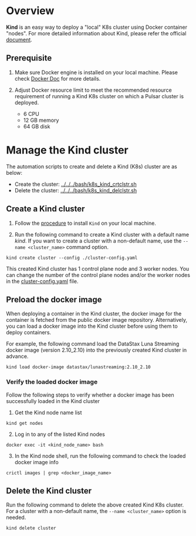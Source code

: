 # Overview

**Kind** is an easy way to deploy a "local" K8s cluster using Docker container "nodes". For more detailed information about Kind, please refer the official [document](https://kind.sigs.k8s.io/).

## Prerequisite

1. Make sure Docker engine is installed on your local machine. Please check [Docker Doc](https://docs.docker.com/engine/install/) for more details.

2. Adjust Docker resource limit to meet the recommended resource requirement of running a Kind K8s cluster on which a Pulsar cluster is deployed.
    * 6 CPU
    * 12 GB memory
    * 64 GB disk 

# Manage the Kind cluster

The automation scripts to create and delete a Kind (K8s) cluster are as below:
* Create the cluster: [../../../bash/k8s_kind_crtclstr.sh](../../../bash/k8s_kind_crtclstr.sh)
* Delete the cluster: [../../../bash/k8s_kind_delclstr.sh](../../../bash/k8s_kind_delclstr.sh)

## Create a Kind cluster

1. Follow the [procedure](https://kind.sigs.k8s.io/docs/user/quick-start/#installation) to install `Kind` on your local machine.

2. Run the following command to create a Kind cluster with a default name *kind*. If you want to create a cluster with a non-default name, use the `--name <cluster_name>` command option.
```
kind create cluster --config ./cluster-config.yaml
```

This created Kind cluster has 1 control plane node and 3 worker nodes. You can change the number of the control plane nodes and/or the worker nodes in the [cluster-config.yaml](cluster-config.yaml) file.

## Preload the docker image 

When deploying a container in the Kind cluster, the docker image for the container is fetched from the public docker image repository. Alternatively, you can load a docker image into the Kind cluster before using them to deploy containers. 

For example, the following command load the DataStax Luna Streaming docker image (version 2.10_2.10) into the previously created Kind cluster in advance.
```
kind load docker-image datastax/lunastreaming:2.10_2.10
```

### Verify the loaded docker image

Follow the following steps to verify whether a docker image has been successfully loaded in the Kind cluster

1. Get the Kind node name list
```
kind get nodes
```

2. Log in to any of the listed Kind nodes
```
docker exec -it <kind_node_name> bash
```

3. In the Kind node shell, run the following command to check the loaded docker image info
```
crictl images | grep <docker_image_name>
```

## Delete the Kind cluster

Run the following command to delete the above created Kind K8s cluster. For a cluster with a non-default name, the `--name <cluster_name>` option is needed.
```
kind delete cluster
```